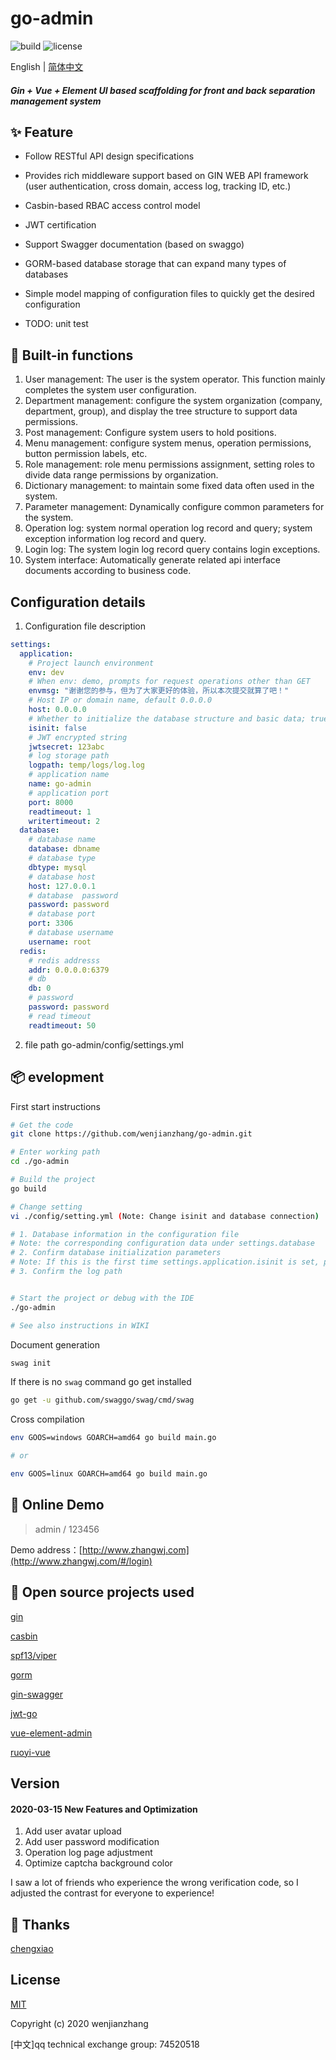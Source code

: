#  go-admin  

![build](https://github.com/wenjianzhang/go-admin/workflows/build/badge.svg)   ![license](https://img.shields.io/github/license/mashape/apistatus.svg) 


 English | [简体中文](./README.zh-CN.md)
  
##### Gin + Vue + Element UI based scaffolding for front and back separation management system


## ✨ Feature

- Follow RESTful API design specifications

- Provides rich middleware support based on GIN WEB API framework (user authentication, cross domain, access log, tracking ID, etc.)

- Casbin-based RBAC access control model

- JWT certification

- Support Swagger documentation (based on swaggo)

- GORM-based database storage that can expand many types of databases

- Simple model mapping of configuration files to quickly get the desired configuration

- TODO: unit test


## 🎁 Built-in functions

1.  User management: The user is the system operator. This function mainly completes the system user configuration.
2.  Department management: configure the system organization (company, department, group), and display the tree structure to support data permissions.
3.  Post management: Configure system users to hold positions.
4.  Menu management: configure system menus, operation permissions, button permission labels, etc.
5.  Role management: role menu permissions assignment, setting roles to divide data range permissions by organization.
6.  Dictionary management: to maintain some fixed data often used in the system.
7.  Parameter management: Dynamically configure common parameters for the system.
8.  Operation log: system normal operation log record and query; system exception information log record and query.
9.  Login log: The system login log record query contains login exceptions.
10. System interface: Automatically generate related api interface documents according to business code.

## Configuration details

1. Configuration file description
```yml
settings:
  application:  
    # Project launch environment         
    env: dev  
    # When env: demo, prompts for request operations other than GET
    envmsg: "谢谢您的参与，但为了大家更好的体验，所以本次提交就算了吧！" 
    # Host IP or domain name, default 0.0.0.0
    host: 0.0.0.0 
    # Whether to initialize the database structure and basic data; true: required; false: not required
    isinit: false  
    # JWT encrypted string
    jwtsecret: 123abc  
    # log storage path
    logpath: temp/logs/log.log   
    # application name
    name: go-admin   
    # application port
    port: 8000   
    readtimeout: 1   
    writertimeout: 2 
  database:
    # database name
    database: dbname 
    # database type
    dbtype: mysql    
    # database host
    host: 127.0.0.1  
    # database  password
    password: password  
    # database port
    port: 3306       
    # database username
    username: root   
  redis:
    # redis addresss
    addr: 0.0.0.0:6379 
    # db 
    db: 0   
    # password            
    password: password  
    # read timeout
    readtimeout: 50     
```

2. file path  go-admin/config/settings.yml


## 📦 evelopment


First start instructions

```bash
# Get the code
git clone https://github.com/wenjianzhang/go-admin.git

# Enter working path
cd ./go-admin

# Build the project
go build

# Change setting
vi ./config/setting.yml (Note: Change isinit and database connection)

# 1. Database information in the configuration file
# Note: the corresponding configuration data under settings.database
# 2. Confirm database initialization parameters
# Note: If this is the first time settings.application.isinit is set, please set the current value to true, the system will automatically initialize the database structure and basic data information;
# 3. Confirm the log path


# Start the project or debug with the IDE
./go-admin

# See also instructions in WIKI
```


Document generation
```bash
swag init  
```

If there is no `swag` command go get installed
```bash
go get -u github.com/swaggo/swag/cmd/swag
```


Cross compilation
```bash
env GOOS=windows GOARCH=amd64 go build main.go

# or

env GOOS=linux GOARCH=amd64 go build main.go
```


## 🔗 Online Demo
> admin  /  123456

Demo address：[http://www.zhangwj.com](http://www.zhangwj.com/#/login)


## 🤝 Open source projects used
[gin](https://github.com/gin-gonic/gin)

[casbin](https://github.com/casbin/casbin)

[spf13/viper](https://github.com/spf13/viper)

[gorm](https://github.com/jinzhu/gorm)

[gin-swagger](https://github.com/swaggo/gin-swagger)

[jwt-go](https://github.com/dgrijalva/jwt-go)

[vue-element-admin](https://github.com/PanJiaChen/vue-element-admin)

[ruoyi-vue](https://gitee.com/y_project/RuoYi-Vue)



## Version

#### 2020-03-15 New Features and Optimization

1. Add user avatar upload
2. Add user password modification
3. Operation log page adjustment
4. Optimize captcha background color

I saw a lot of friends who experience the wrong verification code, so I adjusted the contrast for everyone to experience!


## 🤝 Thanks
[chengxiao](https://github.com/chengxiao)


## License

[MIT](https://github.com/wenjianzhang/go-admin/blob/master/LICENSE.md)

Copyright (c) 2020 wenjianzhang

[中文]qq technical exchange group: 74520518
